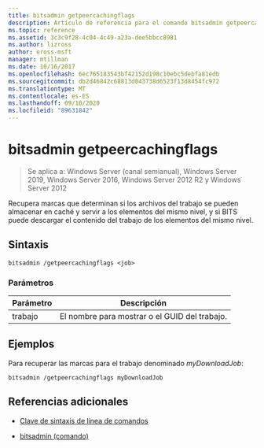```yaml
---
title: bitsadmin getpeercachingflags
description: Artículo de referencia para el comando bitsadmin getpeercachingflags, que recupera marcas que determinan si los archivos del trabajo pueden almacenarse en caché y servirse a los elementos del mismo nivel, y si BITS puede descargar el contenido del trabajo desde los elementos del mismo nivel.
ms.topic: reference
ms.assetid: 3c3c9f28-4c04-4c49-a23a-dee5bbcc8981
ms.author: lizross
author: eross-msft
manager: mtillman
ms.date: 10/16/2017
ms.openlocfilehash: 6ec765183543bf42152d198c10ebc5debfa81edb
ms.sourcegitcommit: db2d46842c68813d043738d6523f13d8454fc972
ms.translationtype: MT
ms.contentlocale: es-ES
ms.lasthandoff: 09/10/2020
ms.locfileid: "89631842"
---
```

# <a name="bitsadmin-getpeercachingflags"></a>bitsadmin getpeercachingflags

> Se aplica a: Windows Server (canal semianual), Windows Server 2019, Windows Server 2016, Windows Server 2012 R2 y Windows Server 2012

Recupera marcas que determinan si los archivos del trabajo se pueden almacenar en caché y servir a los elementos del mismo nivel, y si BITS puede descargar el contenido del trabajo de los elementos del mismo nivel.

## <a name="syntax"></a>Sintaxis

```
bitsadmin /getpeercachingflags <job>
```

### <a name="parameters"></a>Parámetros

| Parámetro | Descripción |
| -------------- | -------------- |
| trabajo | El nombre para mostrar o el GUID del trabajo. |

## <a name="examples"></a>Ejemplos

Para recuperar las marcas para el trabajo denominado *myDownloadJob*:

```
bitsadmin /getpeercachingflags myDownloadJob
```

## <a name="additional-references"></a>Referencias adicionales

- [Clave de sintaxis de línea de comandos](command-line-syntax-key.md)

- [bitsadmin (comando)](bitsadmin.md)
